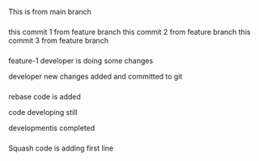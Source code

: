 This is from main branch

###
this commit 1 from feature branch
this commit 2 from feature branch
this commit 3 from feature branch

###
feature-1
developer is doing some changes

developer  new changes added  and committed to git


###
rebase code is added

code developing still

developmentis completed


###
Squash code is adding first line